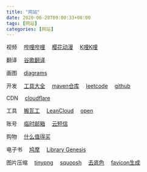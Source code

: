 ```yaml
---
title: "网站"
date: 2020-06-28T09:00:33+08:00
tags: [网站]
categories: [网站]
---
```


视频
&emsp;[哔哩哔哩](https://bilibili.com)
&emsp;[樱花动漫](http://yhdm.tv)
&emsp;[K哩K哩](https://klkl.tv)

翻译
&emsp;[谷歌翻译](https://translate.google.cn)

画图
&emsp;[diagrams](https://app.diagrams.net)

开发
&emsp;[工具大全](https://www.bejson.com)
&emsp;[maven仓库](https://mvnrepository.com)
&emsp;[leetcode](https://leetcode.com)
&emsp;[github](https://github.com)

CDN
&emsp;[cloudflare](https://dash.cloudflare.com)

工具
&emsp;[搬瓦工](https://kiwivm.64clouds.com)
&emsp;[LeanCloud](https://leancloud.cn/dashboard/applist.html#/apps)
&emsp;[open](https://yzlc.xyz/api/open)

账号
&emsp;[临时邮箱](https://temp-mail.org/zh)
&emsp;[云短信](https://www.materialtools.com)

购物
&emsp;[什么值得买](https://smzdm.com)

电子书
&emsp;[鸠摩](https://jiumodiary.com)
&emsp;[Library Genesis](http://gen.lib.rus.ec)

图片压缩
&emsp;[tinypng](https://tinypng.com)
&emsp;[squoosh](https://squoosh.app)
&emsp;[去底色](https://www.yasuotu.com/mbuttonColor)
&emsp;[favicon生成](https://realfavicongenerator.net)